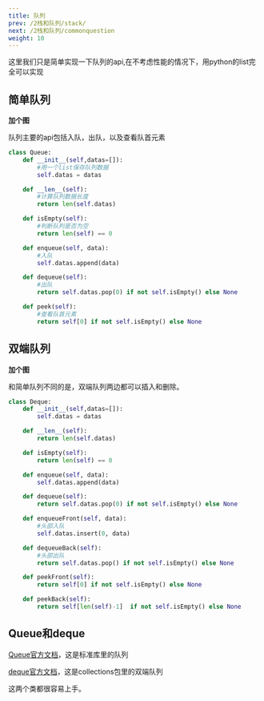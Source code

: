 ```yaml
---
title: 队列
prev: /2栈和队列/stack/
next: /2栈和队列/commonquestion
weight: 10
---
```


这里我们只是简单实现一下队列的api,在不考虑性能的情况下，用python的list完全可以实现

## 简单队列

**加个图**

队列主要的api包括入队，出队，以及查看队首元素
```python
class Queue:
    def __init__(self,datas=[]):
        #用一个list保存队列数据
        self.datas = datas

    def __len__(self):
        #计算队列数据长度
        return len(self.datas)

    def isEmpty(self):
        #判断队列是否为空
        return len(self) == 0

    def enqueue(self, data):
        #入队
        self.datas.append(data)

    def dequeue(self):
        #出队
        return self.datas.pop(0) if not self.isEmpty() else None

    def peek(self):
        #查看队首元素
        return self[0] if not self.isEmpty() else None
```

## 双端队列

**加个图**

和简单队列不同的是，双端队列两边都可以插入和删除。
```python
class Deque:
    def __init__(self,datas=[]):
        self.datas = datas

    def __len__(self):
    	return len(self.datas)

    def isEmpty(self):
    	return len(self) == 0

    def enqueue(self, data):
        self.datas.append(data)

    def dequeue(self):
        return self.datas.pop(0) if not self.isEmpty() else None

    def enqueueFront(self, data):
        #头部入队
        self.datas.insert(0, data)

    def dequeueBack(self):
        #头部出队
        return self.datas.pop() if not self.isEmpty() else None

    def peekFront(self):
        return self[0] if not self.isEmpty() else None

    def peekBack(self):
    	return self[len(self)-1]  if not self.isEmpty() else None
```

## Queue和deque
[Queue官方文档](https://docs.python.org/2/library/queue.html)，这是标准库里的队列

[deque官方文档](https://docs.python.org/2.7/library/collections.html#collections.deque)，这是collections包里的双端队列

这两个类都很容易上手。
